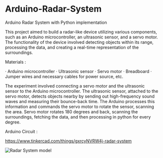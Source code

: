 # Arduino-Radar-System
Arduino Radar System with Python implementation


This project aimed to build a radar-like device utilizing various components, such as an Arduino microcontroller, an ultrasonic sensor, and a servo motor. The functionality of the device involved detecting objects within its range, processing the data, and creating a real-time representation of the surroundings.

Materials :

·       Arduino microcontroller
·       Ultrasonic sensor
·       Servo motor
·       Breadboard
·       Jumper wires and necessary cables for power source, etc. 

The experiment involved connecting a servo motor and the ultrasonic sensor to the Arduino microcontroller. The ultrasonic sensor, attached to the servo motor, detects objects nearby by sending out high-frequency sound waves and measuring their bounce-back time. The Arduino processes this information and commands the servo motor to rotate the sensor, scanning the area. Servo motor rotates 180 degrees and back, scanning the surroundings, fetching the data, and then processing in python for every degree. 

Arduino Circuit :

https://www.tinkercad.com/things/gxrcyNVRW4j-radar-system

![Radar System model](https://github.com/DavitPheikr/Arduino-Radar/assets/47304068/8b2b95dc-b8b2-41ab-84ea-add7956be508)
